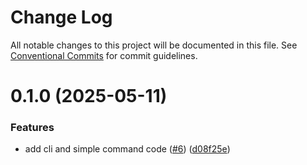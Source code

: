# Change Log

All notable changes to this project will be documented in this file.
See [Conventional Commits](https://conventionalcommits.org) for commit guidelines.

# 0.1.0 (2025-05-11)


### Features

* add cli and simple command code ([#6](https://github.com/CreatiCoding/assets-release-kit/issues/6)) ([d08f25e](https://github.com/CreatiCoding/assets-release-kit/commit/d08f25e080eacae89c747f7541460acba973b20e))
